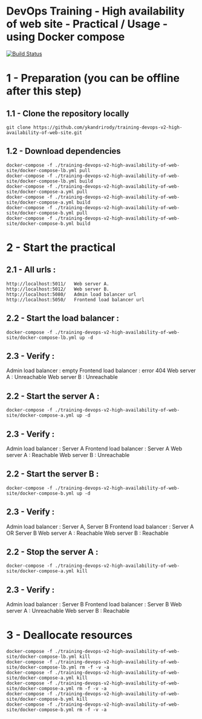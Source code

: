# DevOps Training - High availability of web site - Practical / Usage - using Docker compose

[![Build Status](https://travis-ci.org/ykandrirody/training-devops-v2-high-availability-of-web-site.svg?branch=master)](https://travis-ci.org/ykandrirody/training-devops-v2-high-availability-of-web-site)

# 1 - Preparation (you can be offline after this step)

## 1.1 - Clone the repository locally
```
git clone https://github.com/ykandrirody/training-devops-v2-high-availability-of-web-site.git
```

## 1.2 - Download dependencies
```
docker-compose -f ./training-devops-v2-high-availability-of-web-site/docker-compose-lb.yml pull
docker-compose -f ./training-devops-v2-high-availability-of-web-site/docker-compose-lb.yml build
docker-compose -f ./training-devops-v2-high-availability-of-web-site/docker-compose-a.yml pull
docker-compose -f ./training-devops-v2-high-availability-of-web-site/docker-compose-a.yml build
docker-compose -f ./training-devops-v2-high-availability-of-web-site/docker-compose-b.yml pull
docker-compose -f ./training-devops-v2-high-availability-of-web-site/docker-compose-b.yml build
```

# 2 - Start the practical

## 2.1 - All urls :
```
http://localhost:5011/   Web server A.
http://localhost:5012/   Web server B.
http://localhost:5080/   Admin load balancer url
http://localhost:5050/   Frontend load balancer url
```

## 2.2 - Start the load balancer :

```
docker-compose -f ./training-devops-v2-high-availability-of-web-site/docker-compose-lb.yml up -d
```

## 2.3 - Verify :
Admin load balancer : empty
Frontend load balancer : error 404
Web server A : Unreachable
Web server B : Unreachable

## 2.2 - Start the server A :

```
docker-compose -f ./training-devops-v2-high-availability-of-web-site/docker-compose-a.yml up -d
```

## 2.3 - Verify :
Admin load balancer : Server A
Frontend load balancer : Server A
Web server A : Reachable
Web server B : Unreachable

## 2.2 - Start the server B :

```
docker-compose -f ./training-devops-v2-high-availability-of-web-site/docker-compose-b.yml up -d
```

## 2.3 - Verify :
Admin load balancer : Server A, Server B
Frontend load balancer : Server A OR Server B
Web server A : Reachable
Web server B : Reachable

## 2.2 - Stop the server A :

```
docker-compose -f ./training-devops-v2-high-availability-of-web-site/docker-compose-a.yml kill
```

## 2.3 - Verify :
Admin load balancer : Server B
Frontend load balancer : Server B
Web server A : Unreachable
Web server B : Reachable


# 3 - Deallocate resources
```
docker-compose -f ./training-devops-v2-high-availability-of-web-site/docker-compose-lb.yml kill
docker-compose -f ./training-devops-v2-high-availability-of-web-site/docker-compose-lb.yml rm -f -v -a
docker-compose -f ./training-devops-v2-high-availability-of-web-site/docker-compose-a.yml kill
docker-compose -f ./training-devops-v2-high-availability-of-web-site/docker-compose-a.yml rm -f -v -a
docker-compose -f ./training-devops-v2-high-availability-of-web-site/docker-compose-b.yml kill
docker-compose -f ./training-devops-v2-high-availability-of-web-site/docker-compose-b.yml rm -f -v -a
```
